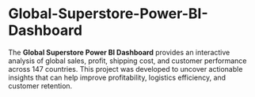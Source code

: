 # Global-Superstore-Power-BI-Dashboard
The **Global Superstore Power BI Dashboard** provides an interactive analysis of global sales, profit, shipping cost, and customer performance across 147 countries.   This project was developed to uncover actionable insights that can help improve profitability, logistics efficiency, and customer retention.
